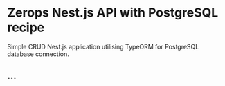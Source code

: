 # Zerops Nest.js API with PostgreSQL recipe
Simple CRUD Nest.js application utilising TypeORM for PostgreSQL database connection.

...
-
